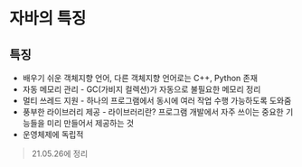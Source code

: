 # 자바의 특징

## 특징
* 배우기 쉬운 객체지향 언어, 다른 객체지향 언어로는 C++, Python 존재
* 자동 메모리 관리 - GC(가비지 컬렉션)가 자동으로 불필요한 메모리 정리
* 멀티 쓰레드 지원 - 하나의 프로그램에서 동시에 여러 작업 수행 가능하도록 도와줌
* 풍부한 라이브러리 제공 - 라이브러리란? 프로그램 개발에서 자주 쓰이는 중요한 기능들을 미리 만들어서 제공하는 것
* 운영체제에 독립적

> 21.05.26에 정리
